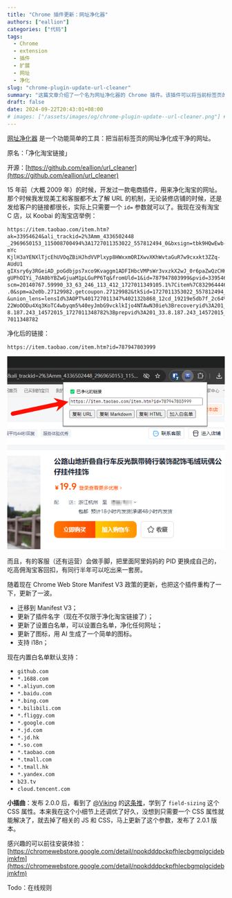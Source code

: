 ```yaml
---
title: "Chrome 插件更新：网址净化器"
authors: ["eallion"]
categories: ["代码"]
tags: 
  - Chrome
  - extension
  - 插件
  - 扩展
  - 网址
  - 净化
slug: "chrome-plugin-update-url-cleaner"
summary: "这篇文章介绍了一个名为网址净化器的 Chrome 插件。该插件可以将当前标签页的网址转换成干净的网址。作者在 15 年前开发了一款电商插件，用于净化淘宝链接。他发现当时美工和客服对 URL 机制不太了解，导致店铺装修和发送给客户的链接过长。因此，他重新开发了这个插件，并进行了更新迁移至 Manifest V3、更改插件名称、添加设置白名单功能以及更新图标等操作。目前内置白名单默认支持多个常见网站，并且支持国际化（i18n）。最后，作者还提到在发布 2.0.0 版本后学习到 CSS 属性 field-sizing 并进行优化，并发布了 2.0.1 版本。感兴趣的读者可以前往 Chrome Web Store 安装体验该插件。"
draft: false
date: 2024-09-22T20:43:01+08:00
# images: ["/assets/images/og/chrome-plugin-update--url-cleaner.png"] # Delete this line
---
```


[网址净化器](https://chromewebstore.google.com/detail/npokdddpckpfhlecbgmplgcidebjmkfm) 是一个功能简单的工具：把当前标签页的网址净化成干净的网址。

原名：「净化淘宝链接」

开源：[https://github.com/eallion/url_cleaner](https://github.com/eallion/url_cleaner)

15 年前（大概 2009 年）的时候，开发过一款电商插件，用来净化淘宝的网址。那个时候我发现美工和客服都不太了解 URL 的机制，无论装修店铺的时候，还是发给客户的链接都很长，实际上只需要一个 `id=` 参数就可以了。我现在没有淘宝 C 店，以 Koobai 的淘宝店举例：

```text
https://item.taobao.com/item.htm?ak=33954624&ali_trackid=2%3Amm_4336502448
_2969650153_115008700494%3A1727011353022_557812494_0&bxsign=tbk9HQwEwb-mYc
KjlH3aYENXlTjcEhUVOqZBiHJhdVVPlxyp8HWxxmORIXwvXKhWvtaGuR7w9cxxkt3ZZq-AUdU1
gIXsry6y3RGeiAD_poGdbjps7xco9Kvaggm1ADFIHbcVMPsWr3vxzkX2wJ_0r6paZwQzCHHFWR
gUPhOIYi_7dA0bYBZwGjuaM1pLGuPP6Tq&fromUld=1&id=787947803999&pvid=33954624&
scm=20140767.59990_33_63_246_113_412_1727011349105.1%7Citem%7C832964446361
.0&spm=a2e0b.27129982.getcoupon.27129982&tkSid=1727011353022_557812494_0.0
&union_lens=lensId%3AOPT%401727011347%402132b868_12cd_19219e5db7f_2c64%400
22WoOODu4Xq3KoTC4wbyqm5%40eyJmbG9vcklkIjo4NTAwN30ie%3Brecoveryid%3A201_33.
8.187.243_14572015_1727011348782%3Bprepvid%3A201_33.8.187.243_14572015_172
7011348782
```

净化后的链接：

```text
https://item.taobao.com/item.htm?id=787947803999
```

![](qszy_url_cleaner_screenshot.png)

而且，有的客服（还有运营）会做手脚，把里面阿里妈妈的 PID 更换成自己的，吃高佣淘宝客回扣，有同行半年可以吃出来一套房。

随着现在 Chrome Web Store Manifest V3 政策的更新，也把这个插件重构了一下，更新了一波。

- 迁移到 Manifest V3；
- 更新了插件名字（现在不仅限于净化淘宝链接了）；
- 更新了设置白名单，可以设置白名单，净化任何网址；
- 更新了图标，用 AI 生成了一个简单的图标。
- 支持 i18n；

现在内置白名单默认支持：

- `github.com`
- `*.1688.com`
- `*.aliyun.com`
- `*.baidu.com`
- `*.bing.com`
- `*.bilibili.com`
- `*.fliggy.com`
- `*.google.com`
- `*.jd.com`
- `*.jd.hk`
- `*.so.com`
- `*.taobao.com`
- `*.tmall.com`
- `*.tmall.hk`
- `*.yandex.com`
- `b23.tv`
- `cloud.tencent.com`

**小插曲**：发布 2.0.0 后，看到了 [@Viking](https://x.com/vikingmute) 的[这条推](https://x.com/vikingmute/status/1837016227585347897)，学到了 `field-sizing` 这个 CSS 属性。本来我在这个小细节上还调优了好久，没想到只需要一个 CSS 属性就能解决了，就去掉了相关的 JS 和 CSS，马上更新了这个参数，发布了 2.0.1 版本。

感兴趣的可以前往安装体验：
[https://chromewebstore.google.com/detail/npokdddpckpfhlecbgmplgcidebjmkfm](https://chromewebstore.google.com/detail/npokdddpckpfhlecbgmplgcidebjmkfm)

Todo：在线规则
